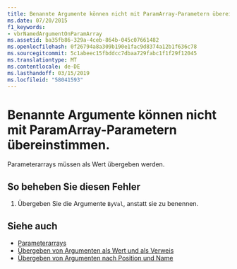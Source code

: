 ```yaml
---
title: Benannte Argumente können nicht mit ParamArray-Parametern übereinstimmen.
ms.date: 07/20/2015
f1_keywords:
- vbrNamedArgumentOnParamArray
ms.assetid: ba35fb86-329a-4ceb-864b-045c07661482
ms.openlocfilehash: 0f26794a8a309b190e1fac9d8374a12b1f636c78
ms.sourcegitcommit: 5c1abeec15fbddcc7dbaa729fabc1f1f29f12045
ms.translationtype: MT
ms.contentlocale: de-DE
ms.lasthandoff: 03/15/2019
ms.locfileid: "58041593"
---
```

# <a name="named-arguments-cannot-match-paramarray-parameters"></a>Benannte Argumente können nicht mit ParamArray-Parametern übereinstimmen.
Parameterarrays müssen als Wert übergeben werden.  
  
## <a name="to-correct-this-error"></a>So beheben Sie diesen Fehler  
  
1.  Übergeben Sie die Argumente `ByVal`, anstatt sie zu benennen.  
  
## <a name="see-also"></a>Siehe auch

- [Parameterarrays](../../visual-basic/programming-guide/language-features/procedures/parameter-arrays.md)
- [Übergeben von Argumenten als Wert und als Verweis](../../visual-basic/programming-guide/language-features/procedures/passing-arguments-by-value-and-by-reference.md)
- [Übergeben von Argumenten nach Position und Name](../../visual-basic/programming-guide/language-features/procedures/passing-arguments-by-position-and-by-name.md)
